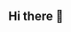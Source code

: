 ## Hi there 👋

<!--
**Aliusinzan/Aliusinzan** is a ✨ _special_ ✨ repository because its `README.md` (this file) appears on your GitHub profile.

Heyo, I'm Aliusinzan and I'm working on understanding and developing myself to get better at Programming, especially in solution oriented fields. 

- 🔭 I’m currently working as a Bachelors Student in AI and I hope to improve as a Programmer through my initial beginnings.
- 🌱 I’m currently learning Python, and Neuroscience (I hope to be researcher in the field of Brain Computer Interface)
- 😄 Pronouns: he/him
